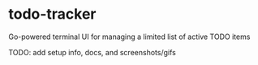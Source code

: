 # todo-tracker
Go-powered terminal UI for managing a limited list of active TODO items

TODO: add setup info, docs, and screenshots/gifs

